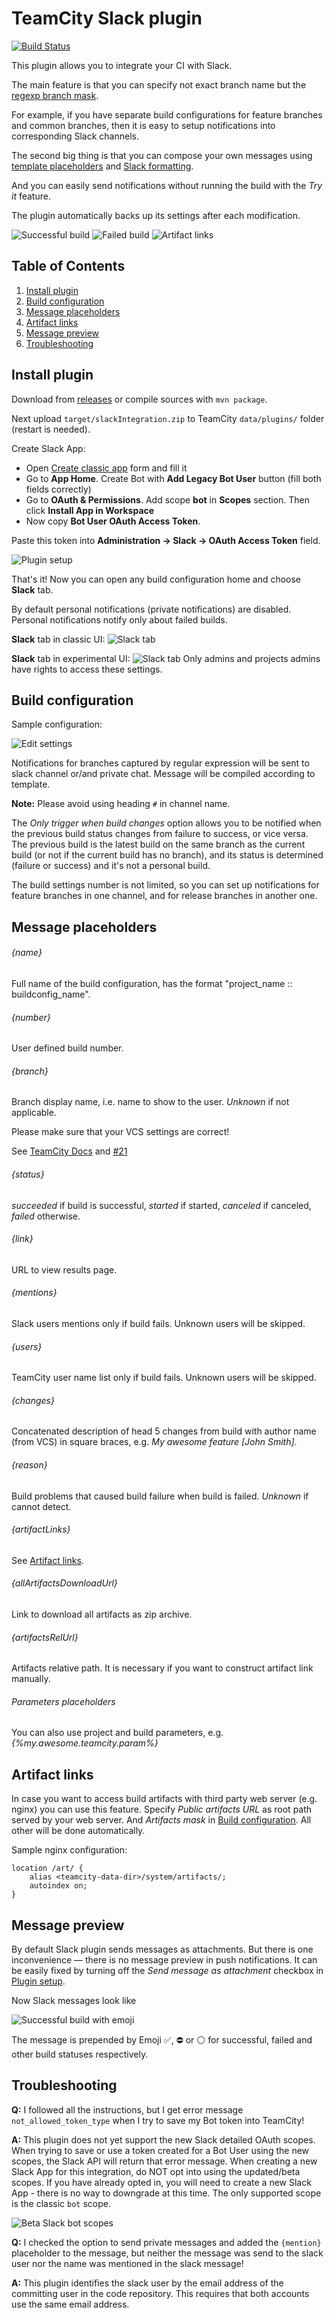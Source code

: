 # TeamCity Slack plugin

[![Build Status](https://travis-ci.org/alexkvak/teamcity-slack.svg?branch=master)](https://travis-ci.org/alexkvak/teamcity-slack)

This plugin allows you to integrate your CI with Slack.

The main feature is that you can specify not exact branch name but the [regexp branch mask](#build-configuration).

For example, if you have separate build configurations for feature branches and common branches, then it is easy to
setup notifications into corresponding Slack channels.

The second big thing is that you can compose your own messages using [template placeholders](#message-placeholders) and [Slack formatting](https://api.slack.com/docs/message-formatting).

And you can easily send notifications without running the build with the *Try it* feature.

The plugin automatically backs up its settings after each modification.

![Successful build](_doc/build-success.png)
![Failed build](_doc/build-fail.png)
![Artifact links](_doc/artifact-links.png)

## Table of Contents
1. [Install plugin](#install-plugin)
2. [Build configuration](#build-configuration)
3. [Message placeholders](#message-placeholders)
4. [Artifact links](#artifact-links)
5. [Message preview](#message-preview)
6. [Troubleshooting](#troubleshooting)

## Install plugin <a name="install-plugin"></a>
Download from [releases](https://github.com/alexkvak/teamcity-slack/releases) or compile 
sources with `mvn package`. 

Next upload `target/slackIntegration.zip` to TeamCity `data/plugins/` folder (restart is needed).

Create Slack App:
* Open [Create classic app](https://api.slack.com/apps?new_classic_app=1) form and fill it
* Go to **App Home**. Create Bot with **Add Legacy Bot User** button (fill both fields correctly)
* Go to **OAuth & Permissions**. Add scope **bot** in **Scopes** section. Then click **Install App in Workspace**
* Now copy **Bot User OAuth Access Token**.

Paste this token into **Administration -> Slack -> OAuth Access Token** field.

![Plugin setup](_doc/plugin-setup.png "Plugin setup")

That's it! Now you can open any build configuration home and choose **Slack** tab.

By default personal notifications (private notifications) are disabled. 
Personal notifications notify only about failed builds.

**Slack** tab in classic UI:
![Slack tab](_doc/slack-tab.png "Slack tab")

**Slack** tab in experimental UI:
![Slack tab](_doc/slack-tab-experimental-UI.png "Slack tab")
Only admins and projects admins have rights to access these settings. 

## Build configuration <a name="build-configuration"></a>

Sample configuration:

![Edit settings](_doc/edit-settings.png "Edit settings")

Notifications for branches captured by regular expression will be sent to slack channel or/and private chat.
Message will be compiled according to template.

**Note:** Please avoid using heading `#` in channel name.

The *Only trigger when build changes* option allows you to be notified when the previous build status changes from failure to success, or vice versa.
The previous build is the latest build on the same branch as the current build (or not if the current build has no branch), and
its status is determined (failure or success) and it's not a personal build.

The build settings number is not limited, so you can set up notifications for feature branches 
in one channel, and for release branches in another one.

## Message placeholders <a name="message-placeholders"></a>

###### {name} 
Full name of the build configuration, has the format "project_name :: buildconfig_name".

###### {number}
User defined build number.

###### {branch}
Branch display name, i.e. name to show to the user. *Unknown* if not applicable.

Please make sure that your VCS settings are correct!

See [TeamCity Docs](https://confluence.jetbrains.com/x/iwt2B#WorkingwithFeatureBranches-Logicalbranchname) and [#21](https://github.com/alexkvak/teamcity-slack/issues/21)

###### {status}
*succeeded* if build is successful, *started* if started, *canceled* if canceled, *failed* otherwise.

###### {link}
URL to view results page.

###### {mentions}
Slack users mentions only if build fails. Unknown users will be skipped.

###### {users}
TeamCity user name list only if build fails. Unknown users will be skipped.

###### {changes}
Concatenated description of head 5 changes from build with author name (from VCS) 
in square braces, e.g. *My awesome feature [John Smith]*.

###### {reason}
Build problems that caused build failure when build is failed. *Unknown* if cannot detect.

###### {artifactLinks}
See [Artifact links](#artifact-links).

###### {allArtifactsDownloadUrl}
Link to download all artifacts as zip archive.

###### {artifactsRelUrl}
Artifacts relative path. It is necessary if you want to construct artifact link manually.

###### Parameters placeholders
You can also use project and build parameters, e.g. *{%my.awesome.teamcity.param%}*


## Artifact links <a name="artifact-links"></a>
In case you want to access build artifacts with third party web server (e.g. nginx) you can use this feature.
Specify *Public artifacts URL* as root path served by your web server. 
And *Artifacts mask* in [Build configuration](#build-configuration).
All other will be done automatically.

Sample nginx configuration:
```
location /art/ {
    alias <teamcity-data-dir>/system/artifacts/;
    autoindex on;
}
```

## Message preview <a name="message-preview"></a>
By default Slack plugin sends messages as attachments. 
But there is one inconvenience — there is no message preview in push notifications. 
It can be easily fixed by turning off the *Send message as attachment* checkbox in [Plugin setup](#install-plugin).

Now Slack messages look like

![Successful build with emoji](_doc/build-success-emoji.png)

The message is prepended by Emoji ✅, ⛔ or ⚪ for successful, failed and other build statuses respectively.


## Troubleshooting <a name="troubleshooting"></a>
**Q:** I followed all the instructions, but I get error message `not_allowed_token_type` when I try to save my Bot token into TeamCity!

**A:** This plugin does not yet support the new Slack detailed OAuth scopes. When trying to save or use a token created for a Bot User using the new scopes, the Slack API will return that error message. When creating a new Slack App for this integration, do NOT opt into using the updated/beta scopes. If you have already opted in, you will need to create a new Slack App - there is no way to downgrade at this time. The only supported scope is the classic `bot` scope. 

![Beta Slack bot scopes](_doc/slack-beta-bot-scopes.png)

**Q:** I checked the option to send private messages and added the `{mention}` placeholder to the message, but neither the message was send to the slack user nor the name was mentioned in the slack message!

**A:** This plugin identifies the slack user by the email address of the committing user in the code repository. This requires that both accounts use the same email address. 
